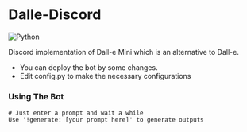 # Dalle-Discord

![Python](https://img.shields.io/badge/python-3670A0?style=for-the-badge&logo=python&logoColor=ffdd54)

Discord implementation of Dall-e Mini which is an alternative to Dall-e.
- You can deploy the bot by some changes.
- Edit config.py to make the necessary configurations

### Using The Bot
```
# Just enter a prompt and wait a while
Use '!generate: [your prompt here]' to generate outputs
```
